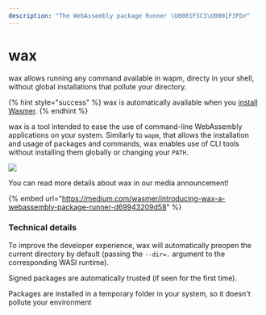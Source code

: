```yaml
---
description: "The WebAssembly package Runner \U0001F3C3\U0001F3FD‍♂️"
---
```


# wax

wax allows running any command available in wapm, directy in your shell, without global installations that pollute your directory.

{% hint style="success" %}
wax is automatically available when you [install Wasmer](../wasmer/getting-started.md).
{% endhint %}

wax is a tool intended to ease the use of command-line WebAssembly applications on your system. Similarly to `wapm`, that allows the installation and usage of packages and commands, wax enables use of CLI tools without installing them globally or changing your `PATH`.

![](../../.gitbook/assets/wax-gif1.gif)



You can read more details about wax in our media announcement!

{% embed url="https://medium.com/wasmer/introducing-wax-a-webassembly-package-runner-d69943209d58" %}

### Technical details

To improve the developer experience, wax will automatically preopen the current directory by default \(passing the `--dir=.` argument to the corresponding WASI runtime\).

Signed packages are automatically trusted \(if seen for the first time\).

Packages are installed in a temporary folder in your system, so it doesn't pollute your environment



